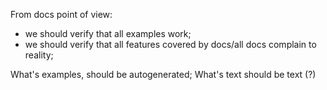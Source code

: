 
From docs point of view:
* we should verify that all examples work;
* we should verify that all features covered by docs/all docs complain to reality;

What's examples, should be autogenerated;
What's text should be text (?)
